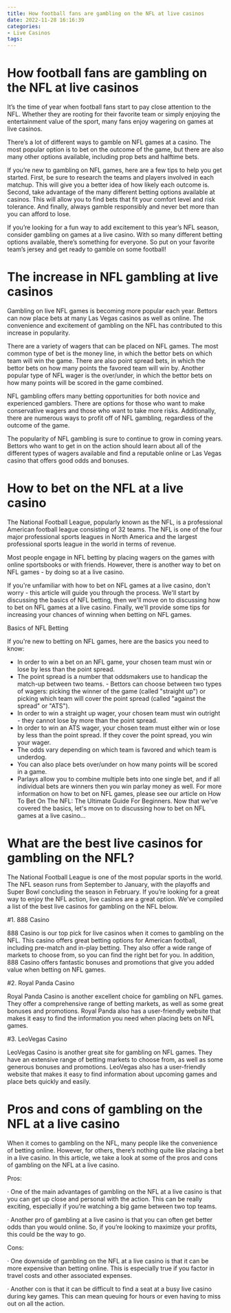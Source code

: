 ```yaml
---
title: How football fans are gambling on the NFL at live casinos
date: 2022-11-28 16:16:39
categories:
- Live Casinos
tags:
---
```



#  How football fans are gambling on the NFL at live casinos

It’s the time of year when football fans start to pay close attention to the NFL. Whether they are rooting for their favorite team or simply enjoying the entertainment value of the sport, many fans enjoy wagering on games at live casinos.

There’s a lot of different ways to gamble on NFL games at a casino. The most popular option is to bet on the outcome of the game, but there are also many other options available, including prop bets and halftime bets.

If you’re new to gambling on NFL games, here are a few tips to help you get started. First, be sure to research the teams and players involved in each matchup. This will give you a better idea of how likely each outcome is. Second, take advantage of the many different betting options available at casinos. This will allow you to find bets that fit your comfort level and risk tolerance. And finally, always gamble responsibly and never bet more than you can afford to lose.

If you’re looking for a fun way to add excitement to this year’s NFL season, consider gambling on games at a live casino. With so many different betting options available, there’s something for everyone. So put on your favorite team’s jersey and get ready to gamble on some football!

#  The increase in NFL gambling at live casinos

Gambling on live NFL games is becoming more popular each year. Bettors can now place bets at many Las Vegas casinos as well as online. The convenience and excitement of gambling on the NFL has contributed to this increase in popularity.

There are a variety of wagers that can be placed on NFL games. The most common type of bet is the money line, in which the bettor bets on which team will win the game. There are also point spread bets, in which the bettor bets on how many points the favored team will win by. Another popular type of NFL wager is the over/under, in which the bettor bets on how many points will be scored in the game combined.

NFL gambling offers many betting opportunities for both novice and experienced gamblers. There are options for those who want to make conservative wagers and those who want to take more risks. Additionally, there are numerous ways to profit off of NFL gambling, regardless of the outcome of the game.

The popularity of NFL gambling is sure to continue to grow in coming years. Bettors who want to get in on the action should learn about all of the different types of wagers available and find a reputable online or Las Vegas casino that offers good odds and bonuses.

#  How to bet on the NFL at a live casino

The National Football League, popularly known as the NFL, is a professional American football league consisting of 32 teams. The NFL is one of the four major professional sports leagues in North America and the largest professional sports league in the world in terms of revenue.

Most people engage in NFL betting by placing wagers on the games with online sportsbooks or with friends. However, there is another way to bet on NFL games - by doing so at a live casino.

If you're unfamiliar with how to bet on NFL games at a live casino, don't worry - this article will guide you through the process. We'll start by discussing the basics of NFL betting, then we'll move on to discussing how to bet on NFL games at a live casino. Finally, we'll provide some tips for increasing your chances of winning when betting on NFL games.

Basics of NFL Betting

If you're new to betting on NFL games, here are the basics you need to know:

- In order to win a bet on an NFL game, your chosen team must win or lose by less than the point spread.
- The point spread is a number that oddsmakers use to handicap the match-up between two teams. - Bettors can choose between two types of wagers: picking the winner of the game (called "straight up") or picking which team will cover the point spread (called "against the spread" or "ATS"). 
- In order to win a straight up wager, your chosen team must win outright - they cannot lose by more than the point spread. 
- In order to win an ATS wager, your chosen team must either win or lose by less than the point spread. If they cover the point spread, you win your wager. 
- The odds vary depending on which team is favored and which team is underdog. 
- You can also place bets over/under on how many points will be scored in a game. 
- Parlays allow you to combine multiple bets into one single bet, and if all individual bets are winners then you win parlay money as well. 
For more information on how to bet on NFL games, please see our article on How To Bet On The NFL: The Ultimate Guide For Beginners. Now that we've covered the basics, let's move on to discussing how to bet on NFL games at a live casino...

#  What are the best live casinos for gambling on the NFL?

The National Football League is one of the most popular sports in the world. The NFL season runs from September to January, with the playoffs and Super Bowl concluding the season in February. If you’re looking for a great way to enjoy the NFL action, live casinos are a great option. We’ve compiled a list of the best live casinos for gambling on the NFL below.

#1. 888 Casino

888 Casino is our top pick for live casinos when it comes to gambling on the NFL. This casino offers great betting options for American football, including pre-match and in-play betting. They also offer a wide range of markets to choose from, so you can find the right bet for you. In addition, 888 Casino offers fantastic bonuses and promotions that give you added value when betting on NFL games.

#2. Royal Panda Casino

Royal Panda Casino is another excellent choice for gambling on NFL games. They offer a comprehensive range of betting markets, as well as some great bonuses and promotions. Royal Panda also has a user-friendly website that makes it easy to find the information you need when placing bets on NFL games.

#3. LeoVegas Casino

LeoVegas Casino is another great site for gambling on NFL games. They have an extensive range of betting markets to choose from, as well as some generous bonuses and promotions. LeoVegas also has a user-friendly website that makes it easy to find information about upcoming games and place bets quickly and easily.

#  Pros and cons of gambling on the NFL at a live casino

When it comes to gambling on the NFL, many people like the convenience of betting online. However, for others, there’s nothing quite like placing a bet in a live casino. In this article, we take a look at some of the pros and cons of gambling on the NFL at a live casino.

Pros:

· One of the main advantages of gambling on the NFL at a live casino is that you can get up close and personal with the action. This can be really exciting, especially if you’re watching a big game between two top teams.

· Another pro of gambling at a live casino is that you can often get better odds than you would online. So, if you’re looking to maximize your profits, this could be the way to go.

Cons:

· One downside of gambling on the NFL at a live casino is that it can be more expensive than betting online. This is especially true if you factor in travel costs and other associated expenses.

· Another con is that it can be difficult to find a seat at a busy live casino during key games. This can mean queuing for hours or even having to miss out on all the action.